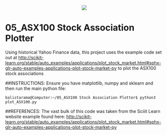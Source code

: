 <div align="center">
  <img src="https://www.asxonline.com/marketinfo/images/top_asx_logo.gif"><br>
</div>

# 05_ASX100 Stock Association Plotter
Using historical Yahoo Finance data, this project uses the example code set out
at http://scikit-learn.org/stable/auto_examples/applications/plot_stock_market.html#sphx-glr-auto-examples-applications-plot-stock-market-py
to plot the ASX100 stock associations

##INSTRUCTIONS:
Ensure you have matplotlib, numpy and sklearn and then run the main python file:
```
balistarama@Computer:~/05_ASX100 Stock Association Plotter$ python3 plot_ASX100.py
```

##REFERENCES:
The vast bulk of this code was taken from the Sciiit Learn website example found here:
http://scikit-learn.org/stable/auto_examples/applications/plot_stock_market.html#sphx-glr-auto-examples-applications-plot-stock-market-py
